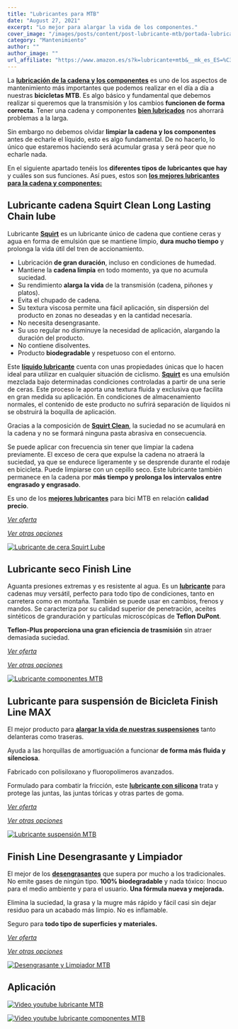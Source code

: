 ```yaml
---
title: "Lubricantes para MTB"
date: "August 27, 2021"
excerpt: "Lo mejor para alargar la vida de los componentes."
cover_image: "/images/posts/content/post-lubricante-mtb/portada-lubricante-mtb.jpg"
category: "Mantenimiento"
author: ""
author_image: ""
url_affiliate: "https://www.amazon.es/s?k=lubricante+mtb&__mk_es_ES=%C3%85M%C3%85%C5%BD%C3%95%C3%91&linkCode=ll2&tag=devser-21&linkId=953eba3bb34f93ca5f0b3903e9377c1f&language=es_ES&ref_=as_li_ss_tl"
---
```


La [**lubricación de la cadena y los componentes**](https://www.amazon.es/s?k=lubricante+mtb&__mk_es_ES=%C3%85M%C3%85%C5%BD%C3%95%C3%91&linkCode=ll2&tag=devser-21&linkId=953eba3bb34f93ca5f0b3903e9377c1f&language=es_ES&ref_=as_li_ss_tl) es uno de los aspectos de mantenimiento más importantes que podemos realizar en el día a día a nuestras **bicicletas MTB**. Es algo básico y fundamental que debemos realizar si queremos que la transmisión y los cambios **funcionen de forma correcta**. Tener una cadena y componentes [**bien lubricados**](https://www.amazon.es/s?k=lubricante+mtb&__mk_es_ES=%C3%85M%C3%85%C5%BD%C3%95%C3%91&linkCode=ll2&tag=devser-21&linkId=953eba3bb34f93ca5f0b3903e9377c1f&language=es_ES&ref_=as_li_ss_tl) nos ahorrará problemas a la larga. 

Sin embargo no debemos olvidar **limpiar la cadena y los componentes** antes de echarle el líquido, esto es algo fundamental. De no hacerlo, lo único que estaremos haciendo será acumular grasa y será peor que no echarle nada. 

En el siguiente apartado tenéis los **diferentes tipos de lubricantes que hay** y cuáles son sus funciones. Así pues, estos son [**los mejores lubricantes para la cadena y componentes:**](https://www.amazon.es/s?k=lubricante+mtb&__mk_es_ES=%C3%85M%C3%85%C5%BD%C3%95%C3%91&linkCode=ll2&tag=devser-21&linkId=953eba3bb34f93ca5f0b3903e9377c1f&language=es_ES&ref_=as_li_ss_tl)

## Lubricante cadena Squirt Clean Long Lasting Chain lube

Lubricante [**Squirt**](https://www.amazon.es/SQUIRT-LUBRICANTE-CADENA-LARGA-DURACI%C3%93N/dp/B00ANNR15G?__mk_es_ES=%C3%85M%C3%85%C5%BD%C3%95%C3%91&dchild=1&keywords=lubricante+mtb&qid=1631293573&sr=8-5&linkCode=ll1&tag=devser-21&linkId=cb8e76eac50d01c124d15119873e6c7d&language=es_ES&ref_=as_li_ss_tl) es un lubricante único de cadena que contiene ceras y agua en forma de emulsión que se mantiene limpio, **dura mucho tiempo** y prolonga la vida útil del tren de accionamiento.

- Lubricación **de gran duración**, incluso en condiciones de humedad. 
- Mantiene la **cadena limpia** en todo momento, ya que no acumula suciedad. 
- Su rendimiento **alarga la vida** de la transmisión (cadena, piñones y platos). 
- Evita el chupado de cadena. 
- Su textura viscosa permite una fácil aplicación, sin dispersión del producto en zonas no deseadas y en la cantidad necesaría. 
- No necesita desengrasante. 
- Su uso regular no disminuye la necesidad de aplicación, alargando la duración del producto. 
- No contiene disolventes. 
- Producto **biodegradable** y respetuoso con el entorno.

Este [**líquido lubricante**](https://www.amazon.es/SQUIRT-LUBRICANTE-CADENA-LARGA-DURACI%C3%93N/dp/B00ANNR15G?__mk_es_ES=%C3%85M%C3%85%C5%BD%C3%95%C3%91&dchild=1&keywords=lubricante+mtb&qid=1631293573&sr=8-5&linkCode=ll1&tag=devser-21&linkId=cb8e76eac50d01c124d15119873e6c7d&language=es_ES&ref_=as_li_ss_tl) cuenta con unas propiedades únicas que lo hacen ideal para utilizar en cualquier situación de ciclismo. [**Squirt**](https://www.amazon.es/SQUIRT-LUBRICANTE-CADENA-LARGA-DURACI%C3%93N/dp/B00ANNR15G?__mk_es_ES=%C3%85M%C3%85%C5%BD%C3%95%C3%91&dchild=1&keywords=lubricante+mtb&qid=1631293573&sr=8-5&linkCode=ll1&tag=devser-21&linkId=cb8e76eac50d01c124d15119873e6c7d&language=es_ES&ref_=as_li_ss_tl) es una emulsión mezclada bajo determinadas condiciones controladas a partir de una serie de ceras. Este proceso le aporta una textura fluida y exclusiva que facilita en gran medida su aplicación. En condiciones de almacenamiento normales, el contenido de este producto no sufrirá separación de líquidos ni se obstruirá la boquilla de aplicación.

Gracias a la composición de [**Squirt Clean**](https://www.amazon.es/SQUIRT-LUBRICANTE-CADENA-LARGA-DURACI%C3%93N/dp/B00ANNR15G?__mk_es_ES=%C3%85M%C3%85%C5%BD%C3%95%C3%91&dchild=1&keywords=lubricante+mtb&qid=1631293573&sr=8-5&linkCode=ll1&tag=devser-21&linkId=cb8e76eac50d01c124d15119873e6c7d&language=es_ES&ref_=as_li_ss_tl), la suciedad no se acumulará en la cadena y no se formará ninguna pasta abrasiva en consecuencia.

Se puede aplicar con frecuencia sin tener que limpiar la cadena previamente. El exceso de cera que expulse la cadena no atraerá la suciedad, ya que se endurece ligeramente y se desprende durante el rodaje en bicicleta. Puede limpiarse con un cepillo seco. Este lubricante también permanece en la cadena por **más tiempo y prolonga los intervalos entre engrasado y engrasado**.

Es uno de los [**mejores lubricantes**](https://www.amazon.es/SQUIRT-LUBRICANTE-CADENA-LARGA-DURACI%C3%93N/dp/B00ANNR15G?__mk_es_ES=%C3%85M%C3%85%C5%BD%C3%95%C3%91&dchild=1&keywords=lubricante+mtb&qid=1631293573&sr=8-5&linkCode=ll1&tag=devser-21&linkId=cb8e76eac50d01c124d15119873e6c7d&language=es_ES&ref_=as_li_ss_tl) para bici MTB en relación **calidad precio**.

*[Ver oferta](https://www.amazon.es/SQUIRT-LUBRICANTE-CADENA-LARGA-DURACI%C3%93N/dp/B00ANNR15G?__mk_es_ES=%C3%85M%C3%85%C5%BD%C3%95%C3%91&dchild=1&keywords=lubricante+mtb&qid=1631293573&sr=8-5&linkCode=ll1&tag=devser-21&linkId=cb8e76eac50d01c124d15119873e6c7d&language=es_ES&ref_=as_li_ss_tl)*

*[Ver otras opciones](https://www.amazon.es/s?k=lubricante+mtb+cadena&__mk_es_ES=%C3%85M%C3%85%C5%BD%C3%95%C3%91&linkCode=ll2&tag=devser-21&linkId=a9b2b0ed1b1bfaa73b7f838f2a911610&language=es_ES&ref_=as_li_ss_tl)*

[![Lubricante de cera Squirt Lube](/images/posts/content/post-lubricante-mtb/lubricante-cadena-mtb.jpg)](https://www.amazon.es/SQUIRT-LUBRICANTE-CADENA-LARGA-DURACI%C3%93N/dp/B00ANNR15G?__mk_es_ES=%C3%85M%C3%85%C5%BD%C3%95%C3%91&dchild=1&keywords=lubricante+mtb&qid=1631293573&sr=8-5&linkCode=ll1&tag=devser-21&linkId=cb8e76eac50d01c124d15119873e6c7d&language=es_ES&ref_=as_li_ss_tl "Lubricante de ceras Squirt Lube")

## Lubricante seco Finish Line

Aguanta presiones extremas y es resistente al agua. Es un [**lubricante**](https://www.amazon.es/Finish-Line-Lubricante-Transmisi%C3%B3n-Aerosol/dp/B00U30TFAS?__mk_es_ES=%C3%85M%C3%85%C5%BD%C3%95%C3%91&dchild=1&keywords=finish%2Bline&qid=1631293605&s=sports&sr=1-3&th=1&linkCode=ll1&tag=devser-21&linkId=99e72bafa271512a68c50eb1d6713dd9&language=es_ES&ref_=as_li_ss_tl) para cadenas muy versátil, perfecto para todo tipo de condiciones, tanto en carretera como en montaña. También se puede usar en cambios, frenos y mandos. Se caracteriza por su calidad superior de penetración, aceites sintéticos de granduración y partículas microscópicas de **Teflon DuPont**. 

**Teflon-Plus proporciona una gran eficiencia de trasmisión** sin atraer demasiada suciedad.

*[Ver oferta](https://www.amazon.es/Finish-Line-Lubricante-Transmisi%C3%B3n-Aerosol/dp/B00U30TFAS?__mk_es_ES=%C3%85M%C3%85%C5%BD%C3%95%C3%91&dchild=1&keywords=finish%2Bline&qid=1631293605&s=sports&sr=1-3&th=1&linkCode=ll1&tag=devser-21&linkId=99e72bafa271512a68c50eb1d6713dd9&language=es_ES&ref_=as_li_ss_tl)*

*[Ver otras opciones](https://www.amazon.es/s?k=lubricante+mtb&__mk_es_ES=%C3%85M%C3%85%C5%BD%C3%95%C3%91&linkCode=ll2&tag=devser-21&linkId=a7f2502389a00282399335e1ac94e1e1&language=es_ES&ref_=as_li_ss_tl)*

[![Lubricante componentes MTB](/images/posts/content/post-lubricante-mtb/lubricante-componentes-mtb.jpg)](https://www.amazon.es/Finish-Line-Lubricante-Transmisi%C3%B3n-Aerosol/dp/B00U30TFAS?__mk_es_ES=%C3%85M%C3%85%C5%BD%C3%95%C3%91&dchild=1&keywords=finish%2Bline&qid=1631293605&s=sports&sr=1-3&th=1&linkCode=ll1&tag=devser-21&linkId=99e72bafa271512a68c50eb1d6713dd9&language=es_ES&ref_=as_li_ss_tl "Lubricante componentes MTB")

## Lubricante para suspensión de Bicicleta Finish Line MAX

El mejor producto para [**alargar la vida de nuestras suspensiones**](https://www.amazon.es/Lubricante-Finish-Line-Suspensi%C3%B3n-266ml/dp/B06XGW8K1D?__mk_es_ES=%C3%85M%C3%85%C5%BD%C3%95%C3%91&dchild=1&keywords=finish+line+suspension&qid=1631293609&s=sports&sr=1-1&linkCode=ll1&tag=devser-21&linkId=1ba5e1b88e7110e5e35f25a0bbb4ffd2&language=es_ES&ref_=as_li_ss_tl) tanto delanteras como traseras.

Ayuda a las horquillas de amortiguación a funcionar **de forma más fluida y silenciosa**.

Fabricado con polisiloxano y fluoropolímeros avanzados.

Formulado para combatir la fricción, este [**lubricante con silicona**](https://www.amazon.es/Lubricante-Finish-Line-Suspensi%C3%B3n-266ml/dp/B06XGW8K1D?__mk_es_ES=%C3%85M%C3%85%C5%BD%C3%95%C3%91&dchild=1&keywords=finish+line+suspension&qid=1631293609&s=sports&sr=1-1&linkCode=ll1&tag=devser-21&linkId=1ba5e1b88e7110e5e35f25a0bbb4ffd2&language=es_ES&ref_=as_li_ss_tl) trata y protege las juntas, las juntas tóricas y otras partes de goma.

*[Ver oferta](https://www.amazon.es/Lubricante-Finish-Line-Suspensi%C3%B3n-266ml/dp/B06XGW8K1D?__mk_es_ES=%C3%85M%C3%85%C5%BD%C3%95%C3%91&dchild=1&keywords=finish+line+suspension&qid=1631293609&s=sports&sr=1-1&linkCode=ll1&tag=devser-21&linkId=1ba5e1b88e7110e5e35f25a0bbb4ffd2&language=es_ES&ref_=as_li_ss_tl)*

*[Ver otras opciones](https://www.amazon.es/s?k=lubricante+suspension&i=sporting&__mk_es_ES=%C3%85M%C3%85%C5%BD%C3%95%C3%91&linkCode=ll2&tag=devser-21&linkId=09c8144eba661e74b33232db4abffc4a&language=es_ES&ref_=as_li_ss_tl)*

[![Lubricante suspensión MTB](/images/posts/content/post-lubricante-mtb/lubricante-suspension-mtb.jpg)](https://www.amazon.es/Lubricante-Finish-Line-Suspensi%C3%B3n-266ml/dp/B06XGW8K1D?__mk_es_ES=%C3%85M%C3%85%C5%BD%C3%95%C3%91&dchild=1&keywords=finish+line+suspension&qid=1631293609&s=sports&sr=1-1&linkCode=ll1&tag=devser-21&linkId=1ba5e1b88e7110e5e35f25a0bbb4ffd2&language=es_ES&ref_=as_li_ss_tl "Lubricante suspensión MTB")

## Finish Line Desengrasante y Limpiador

El mejor de los [**desengrasantes**](https://www.amazon.es/Finish-Line-Desengrasante-Limpiador-Hombre/dp/B00WL0K818?__mk_es_ES=%C3%85M%C3%85%C5%BD%C3%95%C3%91&crid=1ZI02S4ASKL4K&dchild=1&keywords=finish%2Bline%2Bdesengrasante&qid=1631293613&s=sports&sprefix=finish%2Bline%2Bdes%2Csporting%2C216&sr=1-2&th=1&linkCode=ll1&tag=devser-21&linkId=e47dadf7fd14f92ebc17198ec1324bb4&language=es_ES&ref_=as_li_ss_tl) que supera por mucho a los tradicionales. No emite gases de ningún tipo. **100% biodegradable** y nada tóxico: Inocuo para el medio ambiente y para el usuario. **Una fórmula nueva y mejorada.** 

Elimina la suciedad, la grasa y la mugre más rápido y fácil casi sin dejar residuo para un acabado más limpio. No es inflamable. 

Seguro para **todo tipo de superficies y materiales.**

*[Ver oferta](https://www.amazon.es/Finish-Line-Desengrasante-Limpiador-Hombre/dp/B00WL0K818?__mk_es_ES=%C3%85M%C3%85%C5%BD%C3%95%C3%91&crid=1ZI02S4ASKL4K&dchild=1&keywords=finish%2Bline%2Bdesengrasante&qid=1631293613&s=sports&sprefix=finish%2Bline%2Bdes%2Csporting%2C216&sr=1-2&th=1&linkCode=ll1&tag=devser-21&linkId=e47dadf7fd14f92ebc17198ec1324bb4&language=es_ES&ref_=as_li_ss_tl)*

*[Ver otras opciones](https://www.amazon.es/s?k=Desengrasante+mtb&i=sporting&__mk_es_ES=%C3%85M%C3%85%C5%BD%C3%95%C3%91&linkCode=ll2&tag=devser-21&linkId=4fb1e0950c3b957f1e1bed168fdadfbf&language=es_ES&ref_=as_li_ss_tl)*

[![Desengrasante y Limpiador MTB](/images/posts/content/post-limpiar-mtb/desengrasante-cadena-mtb.jpg)](https://www.amazon.es/Finish-Line-Desengrasante-Limpiador-Hombre/dp/B00WL0K818?__mk_es_ES=%C3%85M%C3%85%C5%BD%C3%95%C3%91&crid=1ZI02S4ASKL4K&dchild=1&keywords=finish%2Bline%2Bdesengrasante&qid=1631293613&s=sports&sprefix=finish%2Bline%2Bdes%2Csporting%2C216&sr=1-2&th=1&linkCode=ll1&tag=devser-21&linkId=e47dadf7fd14f92ebc17198ec1324bb4&language=es_ES&ref_=as_li_ss_tl "Desengrasante y Limpiador MTB")

## Aplicación

[![Video youtube lubricante MTB](/images/posts/content/post-lubricante-mtb/lubricante-mtb-youtube.jpg)](https://www.youtube.com/watch?v=D02jjoUdLN0 "Video youtube lubricante MTB")

[![Video youtube lubricante componentes MTB](/images/posts/content/post-lubricante-mtb/lubricante-componentes-mtb-youtube.jpg)](https://www.youtube.com/watch?v=5LaEKYWqS-c "Video youtube lubricante componentes MTB")




